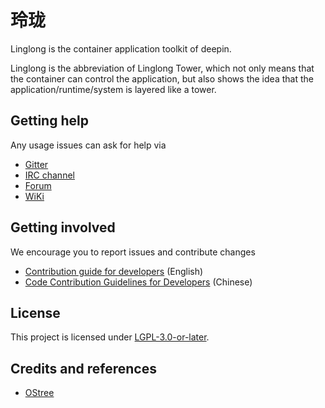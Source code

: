 # 玲珑

Linglong is the container application toolkit of deepin.

Linglong is the abbreviation of Linglong Tower, which not only means that the container can control the application, but also shows the idea that the application/runtime/system is layered like a tower.

## Getting help

Any usage issues can ask for help via

- [Gitter](https://gitter.im/orgs/linuxdeepin/rooms)
- [IRC channel](https://webchat.freenode.net/?channels=deepin)
- [Forum](https://bbs.deepin.org)
- [WiKi](https://wiki.deepin.org/)

## Getting involved

We encourage you to report issues and contribute changes

- [Contribution guide for developers](https://github.com/linuxdeepin/developer-center/wiki/Contribution-Guidelines-for-Developers-en) (English)
- [Code Contribution Guidelines for Developers](https://github.com/linuxdeepin/developer-center/wiki/Contribution-Guidelines-for-Developers) (Chinese)

## License

This project is licensed under [LGPL-3.0-or-later](LICENSE).

## Credits and references

- [OStree](https://github.com/ostreedev/ostree)
